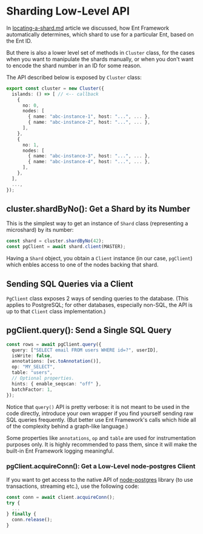 # Sharding Low-Level API

In [locating-a-shard.md](locating-a-shard.md "mention") article we discussed, how Ent Framework automatically determines, which shard to use for a particular Ent, based on the Ent ID.

But there is also a lower level set of methods in `Cluster` class, for the cases when you want to manipulate the shards manually, or when you don't want to encode the shard number in an ID for some reason.

The API described below is exposed by `Cluster` class:

```typescript
export const cluster = new Cluster({
  islands: () => [ // <-- callback
    {
      no: 0,
      nodes: [
        { name: "abc-instance-1", host: "...", ... },
        { name: "abc-instance-2", host: "...", ... },
      ],
    },
    {
      no: 1,
      nodes: [
        { name: "abc-instance-3", host: "...", ... },
        { name: "abc-instance-4", host: "...", ... },
      ],
    },
  ],
  ...,
});
```

## cluster.shardByNo(): Get a Shard by its Number

This is the simplest way to get an instance of `Shard` class (representing a microshard) by its number:

```typescript
const shard = cluster.shardByNo(42);
const pgClient = await shard.client(MASTER);
```

Having a `Shard` object, you obtain a `Client` instance (in our case, `pgClient`) which enbles access to one of the nodes backing that shard.&#x20;

## Sending SQL Queries via a Client

`PgClient` class exposes 2 ways of sending queries to the database. (This applies to PostgreSQL; for other databases, especially non-SQL, the API is up to that `Client` class implementation.)

## pgClient.query(): Send a Single SQL Query

```typescript
const rows = await pgClient.query({
  query: ["SELECT email FROM users WHERE id=?", userID],
  isWrite: false,
  annotations: [vc.toAnnotation()],
  op: "MY_SELECT",
  table: "users",
  // Optional properties.
  hints: { enable_seqscan: "off" },
  batchFactor: 1,
});
```

Notice that `query()` API is pretty verbose: it is not meant to be used in the code directly, introduce your own wrapper if you find yourself sending raw SQL queries frequently. (But better use Ent Framework's calls which hide all of the complexity behind a graph-like language.)

Some properties like `annotations`, `op` and `table` are used for instrumentation purposes only. It is highly recommended to pass them, since it will make the built-in Ent Framework logging meaningful.

### pgClient.acquireConn(): Get a Low-Level node-postgres Client

If you want to get access to the native API of [node-postgres](https://www.npmjs.com/package/pg) library (to use transactions, streaming etc.), use the following code:

```typescript
const conn = await client.acquireConn();
try {
  ...
} finally {
  conn.release();
}
```
